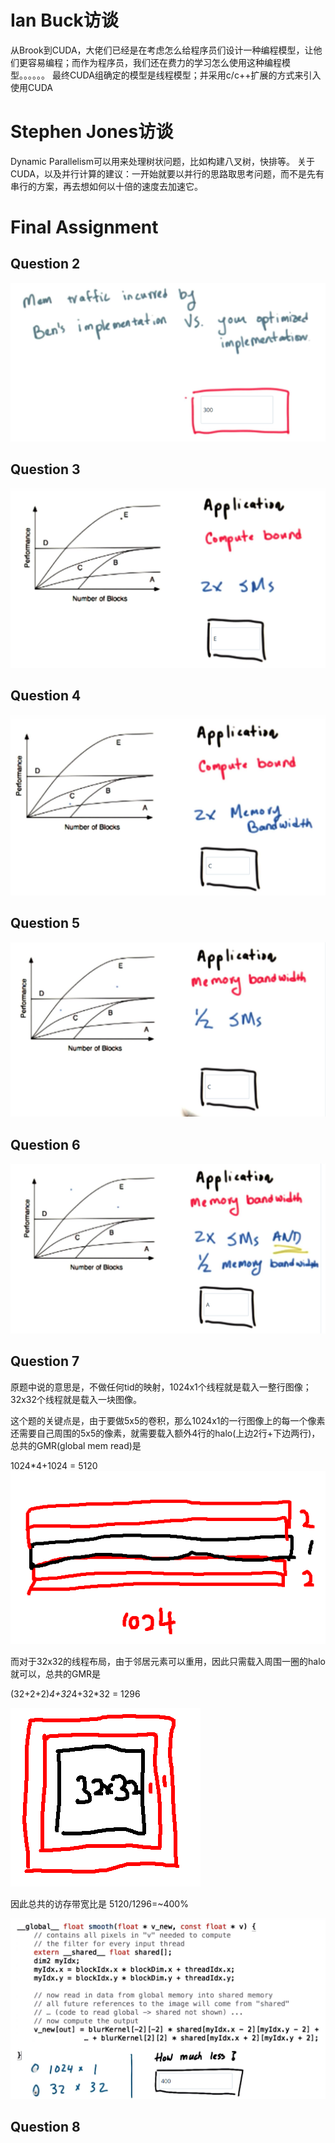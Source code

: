 # Ian Buck访谈
从Brook到CUDA，大佬们已经是在考虑怎么给程序员们设计一种编程模型，让他们更容易编程；而作为程序员，我们还在费力的学习怎么使用这种编程模型。。。。。。
最终CUDA组确定的模型是线程模型；并采用c/c++扩展的方式来引入使用CUDA

# Stephen Jones访谈
Dynamic Parallelism可以用来处理树状问题，比如构建八叉树，快排等。
关于CUDA，以及并行计算的建议：一开始就要以并行的思路取思考问题，而不是先有串行的方案，再去想如何以十倍的速度去加速它。

# Final Assignment

## Question 2
![title](https://raw.githubusercontent.com/HViktorTsoi/gitnote-image/master/gitnote/2020/04/13/1586757879256-1586757879257.png)

## Question 3
![title](https://raw.githubusercontent.com/HViktorTsoi/gitnote-image/master/gitnote/2020/04/13/1586757852742-1586757852744.png)

## Question 4
![title](https://raw.githubusercontent.com/HViktorTsoi/gitnote-image/master/gitnote/2020/04/13/1586757827118-1586757827120.png)

## Question 5
![title](https://raw.githubusercontent.com/HViktorTsoi/gitnote-image/master/gitnote/2020/04/13/1586757796200-1586757796202.png)

## Question 6
![title](https://raw.githubusercontent.com/HViktorTsoi/gitnote-image/master/gitnote/2020/04/13/1586757739813-1586757739814.png)

## Question 7
原题中说的意思是，不做任何tid的映射，1024x1个线程就是载入一整行图像；32x32个线程就是载入一块图像。

这个题的关键点是，由于要做5x5的卷积，那么1024x1的一行图像上的每一个像素还需要自己周围的5x5的像素，就需要载入额外4行的halo(上边2行+下边两行)，总共的GMR(global mem read)是

1024*4+1024 = 5120
![title](https://raw.githubusercontent.com/HViktorTsoi/gitnote-image/master/gitnote/2020/04/13/1586757587000-1586757587001.png)

而对于32x32的线程布局，由于邻居元素可以重用，因此只需载入周围一圈的halo就可以，总共的GMR是

(32+2+2)*4+32*4+32*32 = 1296

![title](https://raw.githubusercontent.com/HViktorTsoi/gitnote-image/master/gitnote/2020/04/13/1586757657688-1586757657688.png)

因此总共的访存带宽比是
5120/1296=~400%

![title](https://raw.githubusercontent.com/HViktorTsoi/gitnote-image/master/gitnote/2020/04/13/1586757679734-1586757679738.png)

## Question 8
